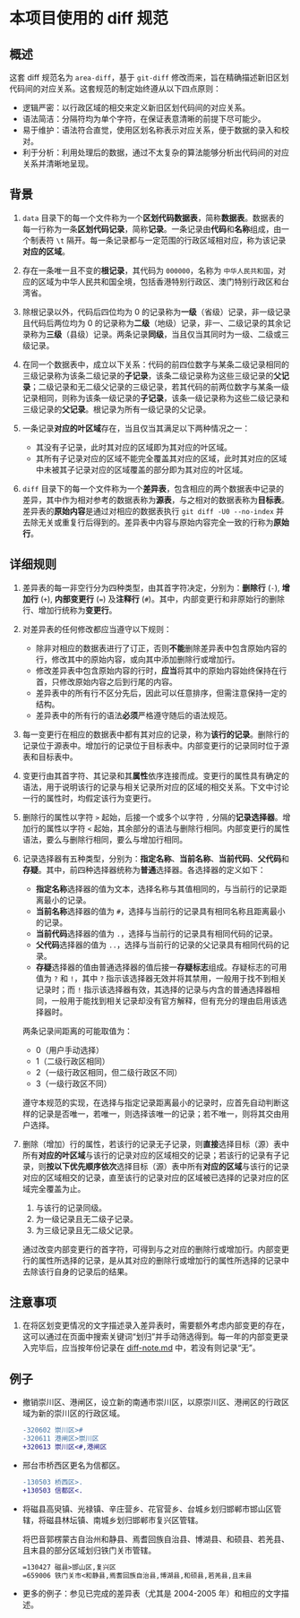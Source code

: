 # 本项目使用的 diff 规范

## 概述

这套 diff 规范名为 `area-diff`，基于 `git-diff` 修改而来，旨在精确描述新旧区划代码间的对应关系。这套规范的制定始终遵从以下四点原则：

- 逻辑严密：以行政区域的相交来定义新旧区划代码间的对应关系。
- 语法简洁：分隔符均为单个字符，在保证表意清晰的前提下尽可能少。
- 易于维护：语法符合直觉，使用区划名称表示对应关系，便于数据的录入和校对。
- 利于分析：利用处理后的数据，通过不太复杂的算法能够分析出代码间的对应关系并清晰地呈现。

## 背景

1. `data` 目录下的每一个文件称为一个**区划代码数据表**，简称**数据表**。数据表的每一行称为一条**区划代码记录**，简称**记录**。一条记录由**代码**和**名称**组成，由一个制表符 `\t` 隔开。每一条记录都与一定范围的行政区域相对应，称为该记录**对应的区域**。
1. 存在一条唯一且不变的**根记录**，其代码为 `000000`，名称为 `中华人民共和国`，对应的区域为中华人民共和国全境，包括香港特别行政区、澳门特别行政区和台湾省。
1. 除根记录以外，代码后四位均为 0 的记录称为**一级**（省级）记录，非一级记录且代码后两位均为 0 的记录称为**二级**（地级）记录，非一、二级记录的其余记录称为**三级**（县级）记录。两条记录**同级**，当且仅当其同时为一级、二级或三级记录。
1. 在同一个数据表中，成立以下关系：代码的前四位数字与某条二级记录相同的三级记录称为该条二级记录的**子记录**，该条二级记录称为这些三级记录的**父记录**；二级记录和无二级父记录的三级记录，若其代码的前两位数字与某条一级记录相同，则称为该条一级记录的**子记录**，该条一级记录称为这些二级记录和三级记录的**父记录**。根记录为所有一级记录的父记录。
1. 一条记录**对应的叶区域**存在，当且仅当其满足以下两种情况之一：

    - 其没有子记录，此时其对应的区域即为其对应的叶区域。
    - 其所有子记录对应的区域不能完全覆盖其对应的区域，此时其对应的区域中未被其子记录对应的区域覆盖的部分即为其对应的叶区域。

1. `diff` 目录下的每一个文件称为一个**差异表**，包含相应的两个数据表中记录的差异，其中作为相对参考的数据表称为**源表**，与之相对的数据表称为**目标表**。差异表的**原始内容**是通过对相应的数据表执行 `git diff -U0 --no-index` 并去除无关或重复行后得到的。差异表中内容与原始内容完全一致的行称为**原始行**。

## 详细规则

1. 差异表的每一非空行分为四种类型，由其首字符决定，分别为：**删除行** (`-`), **增加行** (`+`), **内部变更行** (`=`) 及**注释行** (`#`)。其中，内部变更行和非原始行的删除行、增加行统称为**变更行**。
1. 对差异表的任何修改都应当遵守以下规则：

    - 除非对相应的数据表进行了订正，否则**不能**删除差异表中包含原始内容的行，修改其中的原始内容，或向其中添加删除行或增加行。
    - 修改差异表中包含原始内容的行时，**应当**将其中的原始内容始终保持在行首，只修改原始内容之后到行尾的内容。
    - 差异表中的所有行不区分先后，因此可以任意排序，但需注意保持一定的结构。
    - 差异表中的所有行的语法**必须**严格遵守随后的语法规范。

1. 每一变更行在相应的数据表中都有其对应的记录，称为**该行的记录**。删除行的记录位于源表中。增加行的记录位于目标表中。内部变更行的记录同时位于源表和目标表中。
1. 变更行由其首字符、其记录和其**属性**依序连接而成。变更行的属性具有确定的语法，用于说明该行的记录与相关记录所对应的区域的相交关系。下文中讨论一行的属性时，均假定该行为变更行。
1. 删除行的属性以字符 `>` 起始，后接一个或多个以字符 `,` 分隔的**记录选择器**。增加行的属性以字符 `<` 起始，其余部分的语法与删除行相同。内部变更行的属性语法，要么与删除行相同，要么与增加行相同。
1. 记录选择器有五种类型，分别为：**指定名称**、**当前名称**、**当前代码**、**父代码**和**存疑**。其中，前四种选择器统称为**普通**选择器。各选择器的定义如下：

    - **指定名称**选择器的值为文本，选择名称与其值相同的，与当前行的记录距离最小的记录。
    - **当前名称**选择器的值为 `#`，选择与当前行的记录具有相同名称且距离最小的记录。
    - **当前代码**选择器的值为 `.`，选择与当前行的记录具有相同代码的记录。
    - **父代码**选择器的值为 `..`，选择与当前行的记录的父记录具有相同代码的记录。
    - **存疑**选择器的值由普通选择器的值后接一**存疑标志**组成。存疑标志的可用值为 `?` 和 `!`，其中 `?` 指示该选择器无效并将其禁用，一般用于找不到相关记录时；而 `!` 指示该选择器有效，其选择的记录与内含的普通选择器相同，一般用于能找到相关记录却没有官方解释，但有充分的理由启用该选择器时。

    两条记录间距离的可能取值为：

    - 0（用户手动选择）
    - 1（二级行政区相同）
    - 2（一级行政区相同，但二级行政区不同）
    - 3（一级行政区不同）

    遵守本规范的实现，在选择与指定记录距离最小的记录时，应首先自动判断这样的记录是否唯一，若唯一，则选择该唯一的记录；若不唯一，则将其交由用户选择。

1. 删除（增加）行的属性，若该行的记录无子记录，则**直接**选择目标（源）表中所有**对应的叶区域**与该行的记录对应的区域相交的记录；若该行的记录有子记录，则**按以下优先顺序依次**选择目标（源）表中所有**对应的区域**与该行的记录对应的区域相交的记录，直至该行的记录对应的区域被已选择的记录对应的区域完全覆盖为止。

    1. 与该行的记录同级。
    1. 为一级记录且无二级子记录。
    1. 为三级记录且无二级父记录。

    通过改变内部变更行的首字符，可得到与之对应的删除行或增加行。内部变更行的属性所选择的记录，是从其对应的删除行或增加行的属性所选择的记录中去除该行自身的记录后的结果。

## 注意事项

1. 在将区划变更情况的文字描述录入差异表时，需要额外考虑内部变更的存在，这可以通过在页面中搜索关键词“划归”并手动筛选得到。每一年的内部变更录入完毕后，应当按年份记录在 [diff-note.md](diff-note.md) 中，若没有则记录“无”。

## 例子

- 撤销崇川区、港闸区，设立新的南通市崇川区，以原崇川区、港闸区的行政区域为新的崇川区的行政区域。

    ```diff
    -320602	崇川区>#
    -320611	港闸区>崇川区
    +320613	崇川区<#,港闸区
    ```

- 邢台市桥西区更名为信都区。

    ```diff
    -130503	桥西区>.
    +130503	信都区<.
    ```

- 将磁县高臾镇、光禄镇、辛庄营乡、花官营乡、台城乡划归邯郸市邯山区管辖，将磁县林坛镇、南城乡划归邯郸市复兴区管辖。

    将巴音郭楞蒙古自治州和静县、焉耆回族自治县、博湖县、和硕县、若羌县、且末县的部分区域划归铁门关市管辖。

    ```diff
    =130427	磁县>邯山区,复兴区
    =659006	铁门关市<和静县,焉耆回族自治县,博湖县,和硕县,若羌县,且末县
    ```

- 更多的例子：参见已完成的差异表（尤其是 2004-2005 年）和相应的文字描述。
